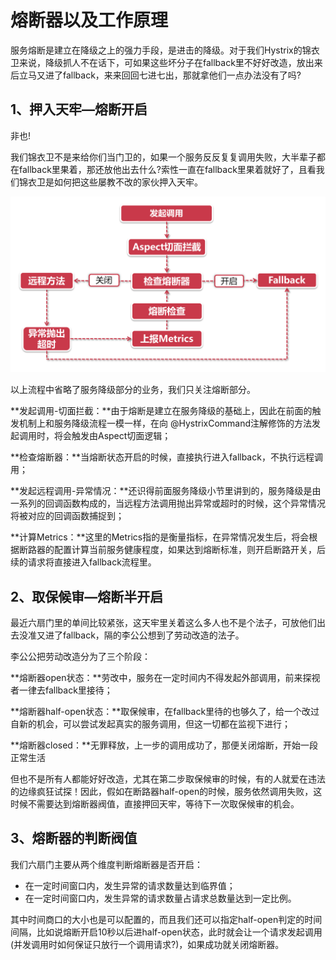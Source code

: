 # 熔断器以及工作原理

服务熔断是建立在降级之上的强力手段，是进击的降级。对于我们Hystrix的锦衣卫来说，降级抓人不在话下，可如果这些坏分子在fallback里不好好改造，放出来后立马又进了fallback，来来回回七进七出，那就拿他们一点办法没有了吗?

## 1、押入天牢—熔断开启

非也!

我们锦衣卫不是来给你们当门卫的，如果一个服务反反复复调用失败，大半辈子都在fallback里果着，那还放他出去什么?索性一直在fallback里果着就好了，且看我们锦衣卫是如何把这些屡教不改的家伙押入天牢。

![输入图片说明](../img/05.png)

以上流程中省略了服务降级部分的业务，我们只关注熔断部分。

**发起调用-切面拦截：**由于熔断是建立在服务降级的基础上，因此在前面的触发机制上和服务降级流程一模一样，在向 @HystrixCommand注解修饰的方法发起调用时，将会触发由Aspect切面逻辑；

**检查熔断器：**当熔断状态开启的时候，直接执行进入fallback，不执行远程调用；

**发起远程调用-异常情况：**还识得前面服务降级小节里讲到的，服务降级是由一系列的回调函数构成的，当远程方法调用抛出异常或超时的时候，这个异常情况将被对应的回调函数捕捉到；

**计算Metrics：**这里的Metrics指的是衡量指标，在异常情况发生后，将会根据断路器的配置计算当前服务健康程度，如果达到熔断标准，则开启断路开关，后续的请求将直接进入fallback流程里。

## 2、取保候审—熔断半开启

最近六扇门里的单间比较紧张，这天牢里关着这么多人也不是个法子，可放他们出去没准又进了fallback，隔的李公公想到了劳动改造的法子。

李公公把劳动改造分为了三个阶段：

**熔断器open状态：**劳改中，服务在一定时间内不得发起外部调用，前来探视者一律去fallback里接待；

**熔断器half-open状态：**取保候审，在fallback里待的也够久了，给一个改过自新的机会，可以尝试发起真实的服务调用，但这一切都在监视下进行；

**熔断器closed：**无罪释放，上一步的调用成功了，那便关闭熔断，开始一段正常生活

但也不是所有人都能好好改造，尤其在第二步取保候审的时候，有的人就爱在违法的边缘疯狂试探！因此，假如在断路器half-open的时候，服务依然调用失败，这时候不需要达到熔断器阀值，直接押回天牢，等待下一次取保候审的机会。

## 3、熔断器的判断阀值

我们六扇门主要从两个维度判断熔断器是否开启：

- 在一定时间窗口内，发生异常的请求数量达到临界值；
- 在一定时间窗口内，发生异常的请求数量占请求总数量达到一定比例。

其中时间商口的大小也是可以配置的，而且我们还可以指定half-open判定的时间间隔，比如说熔断开启10秒以后进half-open状态，此时就会让一个请求发起调用(并发调用时如何保证只放行一个调用请求?)，如果成功就关闭熔断器。